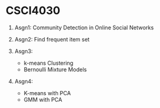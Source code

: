 # CSCI4030

1. Asgn1: Community Detection in Online Social Networks

2. Asgn2: Find frequent item set

3. Asgn3: 
    * k-means Clustering
    * Bernoulli Mixture Models

4. Asgn4:
    * K-means with PCA
    * GMM with PCA